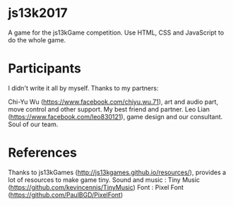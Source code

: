# js13k2017
A game for the js13kGame competition. Use HTML, CSS and JavaScript to do the whole game.

# Participants
I didn't write it all by myself. Thanks to my partners:

Chi-Yu Wu (https://www.facebook.com/chiyu.wu.71), art and audio part, move control and other support. My best friend and partner. 
Leo Lian (https://www.facebook.com/leo830121), game design and our consultant. Soul of our team.

# References
Thanks to js13kGames (http://js13kgames.github.io/resources/), provides a lot of resources to make game tiny. 
Sound and music : Tiny Music (https://github.com/kevincennis/TinyMusic)
Font : Pixel Font (https://github.com/PaulBGD/PixelFont)

